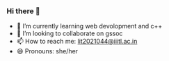 ### Hi there 👋


- 🌱 I’m currently learning web devolopment and c++ 
- 👯 I’m looking to collaborate on gssoc
- 📫 How to reach me: lit2021044@iiitl.ac.in
- 😄 Pronouns: she/her

